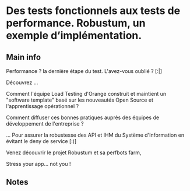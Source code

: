 # Des tests fonctionnels aux tests de performance. Robustum, un exemple d’implémentation.

## Main info

Performance ? la dernière étape du test. L'avez-vous oublié ? [:|]

Découvrez ...

Comment l'équipe Load Testing d'Orange construit et maintient un "software template" basé sur les nouveautés Open Source et l'apprentissage opérationnel ?

Comment diffuser ces bonnes pratiques auprès des équipes de développement de l'entreprise ?

... Pour assurer la robustesse des API et IHM du Système d'Information en évitant le deny de service [:)]

Venez découvrir le projet Robustum et sa perfbots farm,

Stress your app... not you !

## Notes